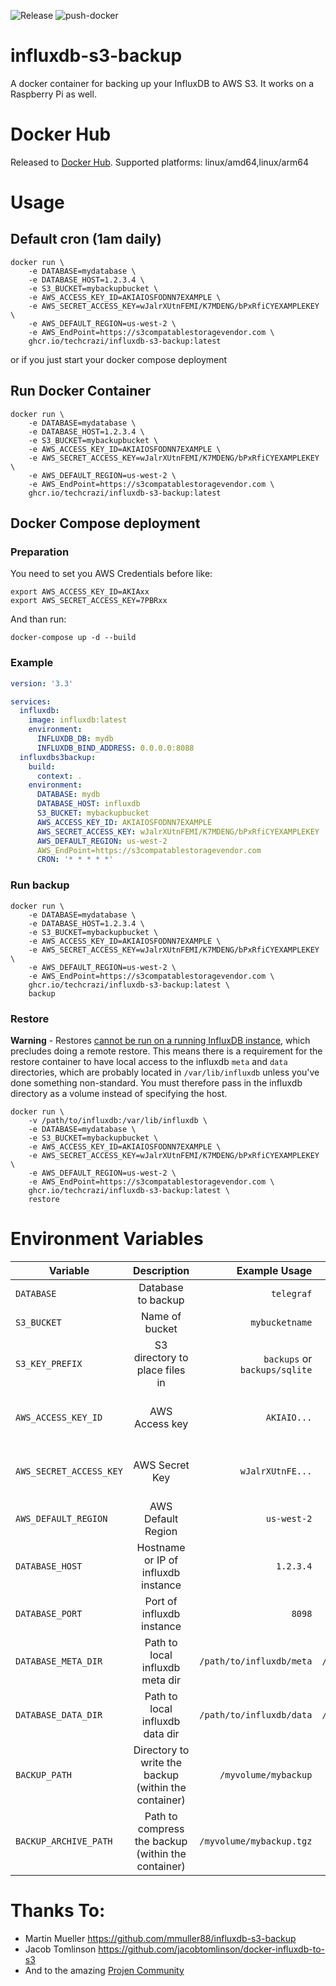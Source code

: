 ![Release](https://github.com/mmuller88/influxdb-s3-backup/workflows/Release/badge.svg)
![push-docker](https://github.com/mmuller88/influxdb-s3-backup/workflows/push-docker/badge.svg)

# influxdb-s3-backup

A docker container for backing up your InfluxDB to AWS S3. It works on a Raspberry Pi as well.

# Docker Hub

Released to [Docker Hub](https://hub.docker.com/repository/docker/damadden88/influxdb-s3-backup). Supported platforms: linux/amd64,linux/arm64

# Usage

## Default cron (1am daily)

```shell
docker run \
    -e DATABASE=mydatabase \
    -e DATABASE_HOST=1.2.3.4 \
    -e S3_BUCKET=mybackupbucket \
    -e AWS_ACCESS_KEY_ID=AKIAIOSFODNN7EXAMPLE \
    -e AWS_SECRET_ACCESS_KEY=wJalrXUtnFEMI/K7MDENG/bPxRfiCYEXAMPLEKEY \
    -e AWS_DEFAULT_REGION=us-west-2 \
    -e AWS_EndPoint=https://s3compatablestoragevendor.com \
    ghcr.io/techcrazi/influxdb-s3-backup:latest
```

or if you just start your docker compose deployment

## Run Docker Container

```shell
docker run \
    -e DATABASE=mydatabase \
    -e DATABASE_HOST=1.2.3.4 \
    -e S3_BUCKET=mybackupbucket \
    -e AWS_ACCESS_KEY_ID=AKIAIOSFODNN7EXAMPLE \
    -e AWS_SECRET_ACCESS_KEY=wJalrXUtnFEMI/K7MDENG/bPxRfiCYEXAMPLEKEY \
    -e AWS_DEFAULT_REGION=us-west-2 \
    -e AWS_EndPoint=https://s3compatablestoragevendor.com \
    ghcr.io/techcrazi/influxdb-s3-backup:latest
```

## Docker Compose deployment

### Preparation

You need to set you AWS Credentials before like:

```
export AWS_ACCESS_KEY_ID=AKIAxx
export AWS_SECRET_ACCESS_KEY=7PBRxx
```

And than run:

```
docker-compose up -d --build
```

### Example

```yaml
version: '3.3'

services:
  influxdb:
    image: influxdb:latest
    environment:
      INFLUXDB_DB: mydb
      INFLUXDB_BIND_ADDRESS: 0.0.0.0:8088
  influxdbs3backup:
    build:
      context: .
    environment:
      DATABASE: mydb
      DATABASE_HOST: influxdb
      S3_BUCKET: mybackupbucket
      AWS_ACCESS_KEY_ID: AKIAIOSFODNN7EXAMPLE
      AWS_SECRET_ACCESS_KEY: wJalrXUtnFEMI/K7MDENG/bPxRfiCYEXAMPLEKEY
      AWS_DEFAULT_REGION: us-west-2
      AWS_EndPoint=https://s3compatablestoragevendor.com
      CRON: '* * * * *'
```

### Run backup

```shell
docker run \
    -e DATABASE=mydatabase \
    -e DATABASE_HOST=1.2.3.4 \
    -e S3_BUCKET=mybackupbucket \
    -e AWS_ACCESS_KEY_ID=AKIAIOSFODNN7EXAMPLE \
    -e AWS_SECRET_ACCESS_KEY=wJalrXUtnFEMI/K7MDENG/bPxRfiCYEXAMPLEKEY \
    -e AWS_DEFAULT_REGION=us-west-2 \
    -e AWS_EndPoint=https://s3compatablestoragevendor.com \
    ghcr.io/techcrazi/influxdb-s3-backup:latest \
    backup
```

### Restore

**Warning** - Restores [cannot be run on a running InfluxDB instance](https://docs.influxdata.com/influxdb/v1.1/administration/backup_and_restore/#restore), which precludes doing a remote restore. This means there is a requirement for the restore container to have local access to the influxdb `meta` and `data` directories, which are probably located in `/var/lib/influxdb` unless you've done something non-standard. You must therefore pass in the influxdb directory as a volume instead of specifying the host.

```shell
docker run \
    -v /path/to/influxdb:/var/lib/influxdb \
    -e DATABASE=mydatabase \
    -e S3_BUCKET=mybackupbucket \
    -e AWS_ACCESS_KEY_ID=AKIAIOSFODNN7EXAMPLE \
    -e AWS_SECRET_ACCESS_KEY=wJalrXUtnFEMI/K7MDENG/bPxRfiCYEXAMPLEKEY \
    -e AWS_DEFAULT_REGION=us-west-2 \
    -e AWS_EndPoint=https://s3compatablestoragevendor.com \
    ghcr.io/techcrazi/influxdb-s3-backup:latest \
    restore
```

# Environment Variables

| Variable                |                     Description                      |                 Example Usage |                  Default |                    Optional? |
| ----------------------- | :--------------------------------------------------: | ----------------------------: | -----------------------: | ---------------------------: |
| `DATABASE`              |                  Database to backup                  |                    `telegraf` |                     None |                           No |
| `S3_BUCKET`             |                    Name of bucket                    |                `mybucketname` |                     None |                           No |
| `S3_KEY_PREFIX`         |            S3 directory to place files in            | `backups` or `backups/sqlite` |                     None |                          Yes |
| `AWS_ACCESS_KEY_ID`     |                    AWS Access key                    |                   `AKIAIO...` |                     None | Yes (if using instance role) |
| `AWS_SECRET_ACCESS_KEY` |                    AWS Secret Key                    |              `wJalrXUtnFE...` |                     None | Yes (if using instance role) |
| `AWS_DEFAULT_REGION`    |                  AWS Default Region                  |                   `us-west-2` |              `us-west-1` |                          Yes |
| `DATABASE_HOST`         |         Hostname or IP of influxdb instance          |                     `1.2.3.4` |              `localhost` |                          Yes |
| `DATABASE_PORT`         |              Port of influxdb instance               |                        `8098` |                   `8088` |                          Yes |
| `DATABASE_META_DIR`     |           Path to local influxdb meta dir            |      `/path/to/influxdb/meta` | `/var/lib/influxdb/meta` |                          Yes |
| `DATABASE_DATA_DIR`     |           Path to local influxdb data dir            |      `/path/to/influxdb/data` | `/var/lib/influxdb/data` |                          Yes |
| `BACKUP_PATH`           | Directory to write the backup (within the container) |          `/myvolume/mybackup` |  `/data/influxdb/backup` |                          Yes |
| `BACKUP_ARCHIVE_PATH`   |  Path to compress the backup (within the container)  |      `/myvolume/mybackup.tgz` |     `${BACKUP_PATH}.tgz` |                          Yes |

# Thanks To:

- Martin Mueller https://github.com/mmuller88/influxdb-s3-backup
- Jacob Tomlinson https://github.com/jacobtomlinson/docker-influxdb-to-s3
- And to the amazing [Projen Community](https://github.com/projen/projen)
